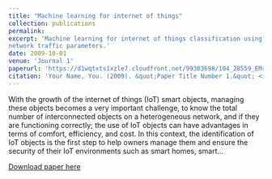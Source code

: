 ```yaml
---
title: "Machine learning for internet of things"
collection: publications
permalink: 
excerpt: 'Machine learning for internet of things classification using
network traffic parameters.'
date: 2009-10-01
venue: 'Journal 1'
paperurl: 'https://d1wqtxts1xzle7.cloudfront.net/99303698/104_28559_EMr_N-libre.pdf?1677722881=&response-content-disposition=inline%3B+filename%3DMachine_learning_for_internet_of_things.pdf&Expires=1699659526&Signature=JUgFxSgsa52~FAInk5jrYzwlBE8rEdg8VKVcAsy3WHY5P-2s6PQ1Us3Y2QxO3xRwifCfI3~g~35nCCTAun39OtUbmwItWJFCGb0g~PFt7nu6MUUEjW989qfc7hkYwINDcPyf2mWhLfg9oop2TLbqLCDVSxHNYfbxVTzcjvMk4Uv4Eadk5jGNMehsv2~zA7URT02kN9Zzmzbg~evFgwR3PPENwNXNpVhIfHUAwJO8-UX2bOcBCL2JGNV7KVNgZfll0ouFe4Ib-iEDlbjrrq~e0V1kq60MMjJtDek~AQlxM~29~v12ReyumQuoAvkblACKEb86LEI7Emoliz9tpVvY8g__&Key-Pair-Id=APKAJLOHF5GGSLRBV4ZA'
citation: 'Your Name, You. (2009). &quot;Paper Title Number 1.&quot; <i>Journal 1</i>. 1(1).'
---
```

With the growth of the internet of things (IoT) smart objects, managing these
objects becomes a very important challenge, to know the total number of
interconnected objects on a heterogeneous network, and if they are
functioning correctly; the use of IoT objects can have advantages in terms of
comfort, efficiency, and cost. In this context, the identification of IoT objects
is the first step to help owners manage them and ensure the security of their
IoT environments such as smart homes, smart...

[Download paper here](https://d1wqtxts1xzle7.cloudfront.net/99303698/104_28559_EMr_N-libre.pdf?1677722881=&response-content-disposition=inline%3B+filename%3DMachine_learning_for_internet_of_things.pdf&Expires=1699659526&Signature=JUgFxSgsa52~FAInk5jrYzwlBE8rEdg8VKVcAsy3WHY5P-2s6PQ1Us3Y2QxO3xRwifCfI3~g~35nCCTAun39OtUbmwItWJFCGb0g~PFt7nu6MUUEjW989qfc7hkYwINDcPyf2mWhLfg9oop2TLbqLCDVSxHNYfbxVTzcjvMk4Uv4Eadk5jGNMehsv2~zA7URT02kN9Zzmzbg~evFgwR3PPENwNXNpVhIfHUAwJO8-UX2bOcBCL2JGNV7KVNgZfll0ouFe4Ib-iEDlbjrrq~e0V1kq60MMjJtDek~AQlxM~29~v12ReyumQuoAvkblACKEb86LEI7Emoliz9tpVvY8g__&Key-Pair-Id=APKAJLOHF5GGSLRBV4ZA)
